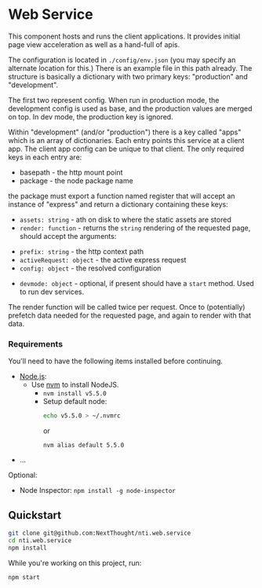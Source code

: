 # Web Service

This component hosts and runs the client applications. It provides initial page view acceleration as well as a hand-full of apis.

The configuration is located in `./config/env.json` (you may specify an alternate location for this.) There is an example file in this path already. The structure is basically a dictionary with two primary keys: "production" and "development".

The first two represent config. When run in production mode, the development config is used as base, and the production values are merged on top. In dev mode, the production key is ignored.


Within "development" (and/or "production") there is a key called "apps" which is an array of dictionaries. Each entry points this service at a client app. The client app config can be unique to that client.  The only required keys in each entry are:

 * basepath  - the http mount point
 * package - the node package name

the package must export a function named register that will accept an instance of "express" and return a dictionary containing these keys:

 * `assets: string` - ath on disk to where the static assets are stored
 * `render: function` - returns the `string` rendering of the requested page, should accept the arguments:
  - `prefix: string` - the http context path
  - `activeRequest: object` - the active express request
  - `config: object` - the resolved configuration
 * `devmode: object` - optional, if present should have a `start` method. Used to run dev services.

The render function will be called twice per request. Once to (potentially) prefetch data needed for the requested page, and again to render with that data.

### Requirements

You'll need to have the following items installed before continuing.

  * [Node.js](http://nodejs.org):
    * Use [nvm](https://github.com/creationix/nvm) to install NodeJS.
        * `nvm install v5.5.0`
        * Setup default node:
          ```bash
          echo v5.5.0 > ~/.nvmrc
          ```
          or
          ```
          nvm alias default 5.5.0
          ```
  * ...

Optional:
  * Node Inspector: `npm install -g node-inspector`



## Quickstart

```bash
git clone git@github.com:NextThought/nti.web.service
cd nti.web.service
npm install
```

While you're working on this project, run:

```bash
npm start
```
